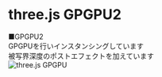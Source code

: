# three.js GPGPU2


■GPGPU2  
GPGPUを行いインスタンシングしています  
被写界深度のポストエフェクトを加えています  
![three.js GPGPU](http://skizi.jp/github/assets/images/gpgpu2.gif)